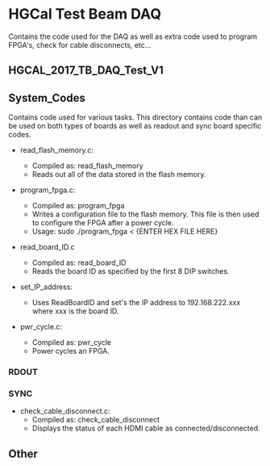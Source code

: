# HGCal Test Beam DAQ
Contains the code used for the DAQ as well as extra code used to program FPGA's, check for cable disconnects, etc...


## HGCAL_2017_TB_DAQ_Test_V1


## System_Codes
Contains code used for various tasks. This directory contains code than can be used on both types of boards as well as readout and sync board specific codes.

* read_flash_memory.c:
  * Compiled as: read_flash_memory
  * Reads out all of the data stored in the flash memory.

* program_fpga.c:
  * Compiled as: program_fpga
  * Writes a configuration file to the flash memory. This file is then used to configure the FPGA after a power cycle.
  * Usage: sudo ./program_fpga < {ENTER HEX FILE HERE}

* read_board_ID.c
  * Compiled as: read_board_ID
  * Reads the board ID as specified by the first 8 DIP switches.

* set_IP_address:
  * Uses ReadBoardID and set's the IP address to 192.168.222.xxx where xxx is the board ID.

* pwr_cycle.c:
  * Compiled as: pwr_cycle
  * Power cycles an FPGA.

### RDOUT

### SYNC
* check_cable_disconnect.c:
  * Compiled as: check_cable_disconnect
  * Displays the status of each HDMI cable as connected/disconnected.


## Other

